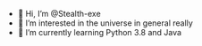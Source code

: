 - 👋 Hi, I’m @Stealth-exe
- 👀 I’m interested in the universe in general really
- 🌱 I’m currently learning Python 3.8 and Java

<!---
Stealth-exe/Stealth-exe is a ✨ special ✨ repository because its `README.md` (this file) appears on your GitHub profile.
You can click the Preview link to take a look at your changes.
--->
